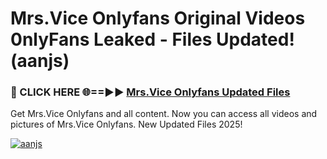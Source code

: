 # Mrs.Vice Onlyfans Original Videos 0nlyFans Leaked - Files Updated! (aanjs)

<h3>🔴 CLICK HERE 🌐==►► <a href="https://tinyurl.com/2m67pmp6" rel="nofollow">Mrs.Vice Onlyfans Updated Files</a></h3>

Get Mrs.Vice Onlyfans and all content. Now you can access all videos and pictures of Mrs.Vice Onlyfans. New Updated Files 2025!

[![aanjs](https://i.imgur.com/H4QAA4z.gif)](https://tinyurl.com/2m67pmp6)
